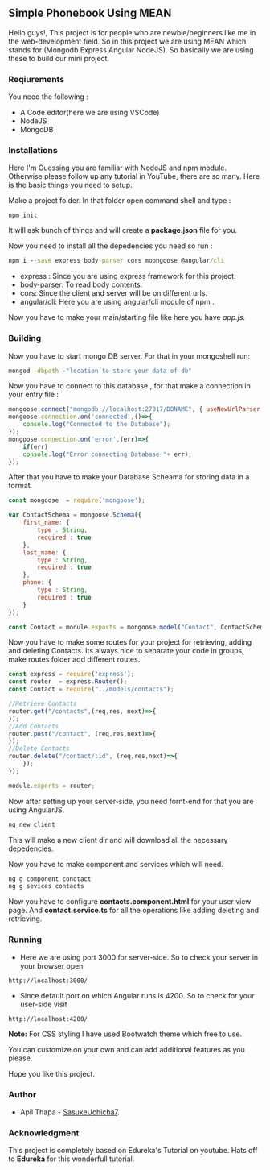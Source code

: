 ## Simple Phonebook Using MEAN

Hello guys!,
 This project is for people who are newbie/beginners like me in the web-development field.
 So in this project we are using MEAN which stands for (Mongodb Express Angular NodeJS).
 So basically we are using these to build our mini project.
 ### Reqiurements
You need the following :
- A Code editor(here we are using VSCode) 
- NodeJS
- MongoDB
### Installations
Here I'm Guessing you are familiar with NodeJS and npm module.
Otherwise please follow up any tutorial in YouTube, there are so many.
Here is the basic things you need to setup.

Make a project folder. In that folder open command shell and type :
```
npm init
```
It will ask bunch of things and will create a **package.json** file for you.

Now you need to install all the depedencies you need so run :
```cmd
npm i --save express body-parser cors moongoose @angular/cli
```
* express : Since you are using express framework for this project.
* body-parser: To read body contents.
* cors: Since the client and server will be on different urls.
* angular/cli: Here you are using angular/cli module of npm .

Now you have to make your main/starting file like here you have _app.js_.

### Building
Now you have to start mongo DB server. For that in your mongoshell run:
```cmd
mongod -dbpath -"location to store your data of db"
```
Now you have to connect to this database , for that make a connection in your entry file :
```js
mongoose.connect("mongodb://localhost:27017/DBNAME", { useNewUrlParser: true, useUnifiedTopology: true});
mongoose.connection.on('connected',()=>{
    console.log("Connected to the Database");
});
mongoose.connection.on('error',(err)=>{
    if(err)
    console.log("Error connecting Database "+ err);
});
```
After that you have to make your Database Scheama for storing data in a format.
```js
const mongoose  = require('mongoose');

var ContactSchema = mongoose.Schema({
    first_name: {
        type : String,
        required : true
    },
    last_name: {
        type : String,
        required : true
    },
    phone: {
        type : String,
        required : true
    }
});

const Contact = module.exports = mongoose.model("Contact", ContactSchema);
```
Now you have to make some routes for your project for retrieving, adding and deleting Contacts.
Its always nice to separate your code in groups, make routes folder add different routes.
```js
const express = require('express');
const router  = express.Router();
const Contact = require("../models/contacts");

//Retrieve Contacts
router.get("/contacts",(req,res, next)=>{
});
//Add Contacts
router.post("/contact", (req,res,next)=>{
});
//Delete Contacts
router.delete("/contact/:id", (req,res,next)=>{
    });
});

module.exports = router;
```
Now after setting up your server-side, you need fornt-end for that you are using AngularJS.
```cmd
ng new client
```
This will make a new client dir and will download all the necessary depedencies.

Now you have to make component and services which will need.
```cmd
ng g component conctact
ng g sevices contacts
```
Now you have to configure **contacts.component.html** for your user view page. 
And **contact.service.ts** for all the operations like adding deleting and retrieving. 

### Running
- Here we are using port 3000 for server-side. So to check your server in your browser open
```
http://localhost:3000/
```
- Since default port on which Angular runs is 4200. So to check for your user-side visit
```
http://localhost:4200/
```
**Note:**
 For CSS styling I have used Bootwatch theme  which free to use.

You can customize on your own and can add additional features as you please.

Hope you like this project. 

### Author
* Apil Thapa - [SasukeUchicha7](https://github.com/SasukeUchiha7).

### Acknowledgment
 This project is completely based on Edureka's Tutorial on youtube.
 Hats off to **Edureka** for this wonderfull tutorial.
 
